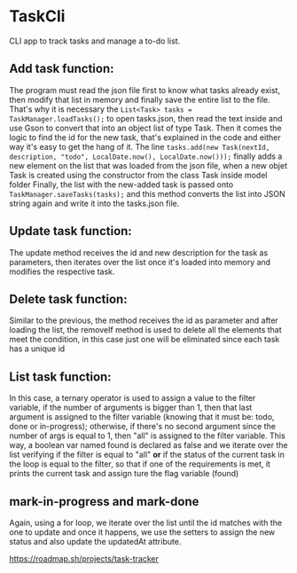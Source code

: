 # TaskCli
CLI app to track tasks and manage a to-do list.

## Add task function:
The program must read the json file first to know what tasks already exist, then modify that list in memory and finally save the entire list to the file.
That's why it is necessary the `List<Task> tasks = TaskManager.loadTasks();` to open tasks.json, then read the text inside and use Gson to convert that into an object list of type Task.
Then it comes the logic to find the id for the new task, that's explained in the code and either way it's easy to get the hang of it.
The line `tasks.add(new Task(nextId, description, "todo", LocalDate.now(), LocalDate.now()));` finally adds a new element on the list that was loaded from the json file, when a new objet Task is created using the constructor from the class Task inside model folder
Finally, the list with the new-added task is passed onto `TaskManager.saveTasks(tasks);` and this method converts the list into JSON string again and write it into the tasks.json file.

## Update task function:
The update method receives the id and new description for the task as parameters, then iterates over the list once it's loaded into memory and modifies the respective task.

## Delete task function:
Similar to the previous, the method receives the id as parameter and after loading the list, the removeIf method is used to delete all the elements that meet the condition, in this case just one will be eliminated since each task has a unique id

## List task function:
In this case, a ternary operator is used to assign a value to the filter variable, if the number of arguments is bigger than 1, then that last argument is assigned to the filter variable (knowing that it must be: todo, done or in-progress); otherwise, if there's no second argument since the number of args is equal to 1, then "all" is assigned to the filter variable. This way, a boolean var named found is declared as false and we iterate over the list verifying if the filter is equal to "all" **or** if the status of the current task in the loop is equal to the filter, so that if one of the requirements is met, it prints the current task and assign ture the flag variable (found)

## mark-in-progress and mark-done
Again, using a for loop, we iterate over the list until the id matches with the one to update and once it happens, we use the setters to assign the new status and also update the updatedAt attribute.






https://roadmap.sh/projects/task-tracker